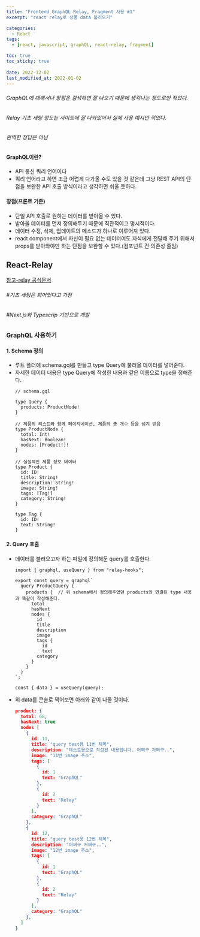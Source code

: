 ```yaml
---
title: "Frontend GraphQL Relay, Fragment 사용 #1"
excerpt: "react relay로 상품 data 불러오기"

categories:
  - React
tags:
  - [react, javascript, graphQL, react-relay, fragment]

toc: true
toc_sticky: true
 
date: 2022-12-02
last_modified_at: 2022-01-02
---
```


###### GraphQL에 대해서나 장점은 검색하면 잘 나오기 때문에 생각나는 정도로만 적었다.
###### Relay 기초 세팅 정도는 사이트에 잘 나와있어서 실제 사용 예시만 적었다.
###### 완벽한 정답은 아님

#### GraphQL이란?
- API 통신 쿼리 언어이다
- 쿼리 언어라고 하면 조금 어렵게 다가올 수도 있을 것 같은데 그냥 REST API의 단점을 보완한 API 호출 방식이라고 생각하면 쉬울 듯하다.

#### 장점(프론트 기준)
- 단일 API 호출로 원하는 데이터를 받아올 수 있다.
- 받아올 데이터를 먼저 정의해두기 때문에 직관적이고 명시적이다.
- 데이터 수정, 삭제, 업데이트의 메소드가 하나로 이루어져 있다.
- react component에서 자신이 필요 없는 데이터여도 자식에게 전달해 주기 위해서 props를 받아와야만 하는 단점을 보완할 수 있다.(컴포넌트 간 의존성 줄임)

## React-Relay
[참고-relay 공식문서](https://relay.dev/)
###### #기초 세팅은 되어있다고 가정
###### #Next.js와 Typescrip 기반으로 개발

### GraphQL 사용하기
#### 1. Schema 정의
- 루트 폴더에 schema.gql를 만들고 type Query에 불러올 데이터를 넣어준다.
- 자세한 데이터 내용은 type Query에 작성한 내용과 같은 이름으로 type을 정해준다.
  ```tsx
  // schema.gql

  type Query {
    products: ProductNode!
  }

  // 제품의 리스트와 함께 페이지네이션, 제품의 총 개수 등을 넘겨 받음
  type ProductNode {
    total: Int!
    hasNext: Boolean!
    nodes: [Product!]!
  }

  // 실질적인 제품 정보 데이터
  type Product {
    id: ID!
    title: String!
    description: String!
    image: String!
    tags: [Tag!]
    category: String!
  }

  type Tag {
    id: ID!
    text: String!
  }
  ```

#### 2. Query  호출
- 데이터를 불러오고자 하는 파일에 정의해둔 query를 호출한다.
  ```tsx
  import { graphql, useQuery } from "relay-hooks";

  export const query = graphql`
    query ProductQuery {
      products {  // 위 schema에서 정의해주었던 products와 연결된 type 내용과 똑같이 작성해준다.
        total
        hasNext
        nodes {
          id
          title
          description
          image
          tags {
            id
            text
          category
        }
      }
    }
  `;

  const { data } = useQuery(query);
  ```
- 위 data를 콘솔로 찍어보면 아래와 같이 나올 것이다.
  ```json
  product: {
    total: 68,
    hasNext: true
    nodes [
      {
        id: 11,
        title: "query test용 11번 제목",
        description: "테스트용으로 작성된 내용입니다. 어쩌구 저쩌구..",
        image: "11번 image 주소",
        tags: [
          {
            id: 1
            text: "GraphQL"
          },
          {
            id: 2
            text: "Relay"
          }
        ],
        category: "GraphQL"
      },
      {
        id: 12,
        title: "query test용 12번 제목",
        description: "어쩌구 저쩌구..",
        image: "12번 image 주소",
        tags: [
          {
            id: 1
            text: "GraphQL"
          },
          {
            id: 2
            text: "Relay"
          }
        ],
        category: "GraphQL"
      },
    ]
  }
  ```

